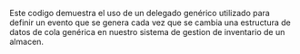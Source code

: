 Este codigo demuestra el uso de un delegado genérico utilizado para definir un evento que se genera cada vez que se cambia una estructura de datos de cola genérica en nuestro sistema de gestion de inventario de un almacen.
